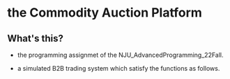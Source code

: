# the Commodity Auction Platform

## What's this?

- the programming assignmet of the NJU_AdvancedProgramming_22Fall.

- a simulated B2B trading system which satisfy the functions as follows.
